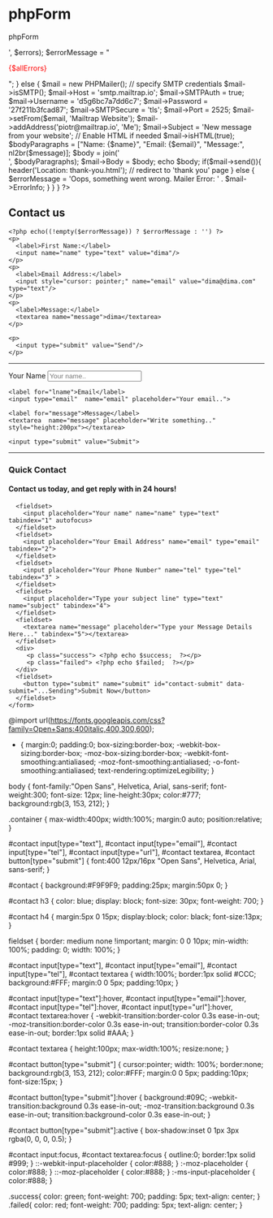 # phpForm
phpForm

<?php

use PHPMailer\PHPMailer\PHPMailer;
require __DIR__ . '/vendor/autoload.php';

$errors = [];
$errorMessage = '';

if (!empty($_POST)) {
    $name = $_POST['name'];
    $email = $_POST['email'];
    $message = $_POST['message'];

    if (empty($name)) {
        $errors[] = 'Name is empty';
    }

    if (empty($email)) {
        $errors[] = 'Email is empty';
    } else if (!filter_var($email, FILTER_VALIDATE_EMAIL)) {
        $errors[] = 'Email is invalid';
    }

    if (empty($message)) {
        $errors[] = 'Message is empty';
    }


    if (!empty($errors)) {
        $allErrors = join('<br/>', $errors);
        $errorMessage = "<p style='color: red;'>{$allErrors}</p>";
    } else {
        $mail = new PHPMailer();

        // specify SMTP credentials
        $mail->isSMTP();
        $mail->Host = 'smtp.mailtrap.io';
        $mail->SMTPAuth = true;
        $mail->Username = 'd5g6bc7a7dd6c7';
        $mail->Password = '27f211b3fcad87';
        $mail->SMTPSecure = 'tls';
        $mail->Port = 2525;

        $mail->setFrom($email, 'Mailtrap Website');
        $mail->addAddress('piotr@mailtrap.io', 'Me');
        $mail->Subject = 'New message from your website';

        // Enable HTML if needed
        $mail->isHTML(true);

        $bodyParagraphs = ["Name: {$name}", "Email: {$email}", "Message:", nl2br($message)];
        $body = join('<br />', $bodyParagraphs);
        $mail->Body = $body;

        echo $body;
        if($mail->send()){

            header('Location: thank-you.html'); // redirect to 'thank you' page
        } else {
            $errorMessage = 'Oops, something went wrong. Mailer Error: ' . $mail->ErrorInfo;
        }
    }
}

?>

<html>
<body>
  <form action="/swiftmailer_form.php" method="post" id="contact-form">
    <h2>Contact us</h2>

    <?php echo((!empty($errorMessage)) ? $errorMessage : '') ?>
    <p>
      <label>First Name:</label>
      <input name="name" type="text" value="dima"/>
    </p>
    <p>
      <label>Email Address:</label>
      <input style="cursor: pointer;" name="email" value="dima@dima.com" type="text"/>
    </p>
    <p>
      <label>Message:</label>
      <textarea name="message">dima</textarea>
    </p>

    <p>
      <input type="submit" value="Send"/>
    </p>
  </form>
  <script src="//cdnjs.cloudflare.com/ajax/libs/validate.js/0.13.1/validate.min.js"></script>
  <script>
      const constraints = {
          name: {
              presence: {allowEmpty: false}
          },
          email: {
              presence: {allowEmpty: false},
              email: true
          },
          message: {
              presence: {allowEmpty: false}
          }
      };

      const form = document.getElementById('contact-form');

      form.addEventListener('submit', function (event) {
          const formValues = {
              name: form.elements.name.value,
              email: form.elements.email.value,
              message: form.elements.message.value
          };

          const errors = validate(formValues, constraints);

          if (errors) {
              event.preventDefault();
              const errorMessage = Object
                  .values(errors)
                  .map(function (fieldValues) {
                      return fieldValues.join(', ')
                  })
                  .join("\n");

              alert(errorMessage);
          }
      }, false);
  </script>
</body>
</html>

-------------------------------------------------------------------------------


<form action="mail.php" method="post">
    <label for="name">Your Name</label>
    <input type="text"  name="name" placeholder="Your name..">

    <label for="lname">Email</label>
    <input type="email"  name="email" placeholder="Your email..">
   
    <label for="message">Message</label>
    <textarea  name="message" placeholder="Write something.." style="height:200px"></textarea>

    <input type="submit" value="Submit">
  </form>



  <?php
//get data from form  
$name = $_POST['name'];
$email= $_POST['email'];
$message= $_POST['message'];
$to = "youremail@mail.com";
$subject = "Mail From website";
$txt ="Name = ". $name . "\r\n  Email = " . $email . "\r\n Message =" . $message;
$headers = "From: noreply@yoursite.com" . "\r\n" .
"CC: somebodyelse@example.com";
if($email!=NULL){
    mail($to,$subject,$txt,$headers);
}
//redirect
header("Location:thankyou.html");
?>

------------------------------------------------------------------------------

<?php include 'sentMail.php';?>
 
<!DOCTYPE html>
<html lang="en">
<head>
  <meta charset="UTF-8">
  <meta http-equiv="X-UA-Compatible" content="IE=edge">
  <meta name="viewport" content="width=device-width, initial-scale=1.0">
  <title>Document</title>
  <link rel="stylesheet" href="style.css">
</head>
<body>
  <div class="container">  
    <form id="contact" action="" method="post">
      <h3>Quick Contact</h3>
      <h4>Contact us today, and get reply with in 24 hours!</h4>
 
      <fieldset>
        <input placeholder="Your name" name="name" type="text" tabindex="1" autofocus>
      </fieldset>
      <fieldset>
        <input placeholder="Your Email Address" name="email" type="email" tabindex="2">
      </fieldset>
      <fieldset>
        <input placeholder="Your Phone Number" name="tel" type="tel" tabindex="3" >
      </fieldset>
      <fieldset>
        <input placeholder="Type your subject line" type="text" name="subject" tabindex="4">
      </fieldset>
      <fieldset>
        <textarea name="message" placeholder="Type your Message Details Here..." tabindex="5"></textarea>
      </fieldset>
      <div>
         <p class="success"> <?php echo $success;  ?></p>
         <p class="failed"> <?php echo $failed;  ?></p>
      </div>
      <fieldset>
        <button type="submit" name="submit" id="contact-submit" data-submit="...Sending">Submit Now</button>
      </fieldset>
    </form>
    
     
  </div>
</body>
</html>










@import url(https://fonts.googleapis.com/css?family=Open+Sans:400italic,400,300,600);
 
* {
    margin:0;
    padding:0;
    box-sizing:border-box;
    -webkit-box-sizing:border-box;
    -moz-box-sizing:border-box;
    -webkit-font-smoothing:antialiased;
    -moz-font-smoothing:antialiased;
    -o-font-smoothing:antialiased;
    text-rendering:optimizeLegibility;
}
 
body {
    font-family:"Open Sans", Helvetica, Arial, sans-serif;
    font-weight:300;
    font-size: 12px;
    line-height:30px;
    color:#777;
    background:rgb(3, 153, 212);
}
 
.container {
    max-width:400px;
    width:100%;
    margin:0 auto;
    position:relative;
}
 
#contact input[type="text"], #contact input[type="email"], #contact input[type="tel"], #contact input[type="url"], #contact textarea, #contact button[type="submit"] { font:400 12px/16px "Open Sans", Helvetica, Arial, sans-serif; }
 
#contact {
    background:#F9F9F9;
    padding:25px;
    margin:50px 0;
}
 
#contact h3 {
    color: blue;
    display: block;
    font-size: 30px;
    font-weight: 700;
}
 
#contact h4 {
    margin:5px 0 15px;
    display:block;
    color: black;
    font-size:13px;
}
 
fieldset {
    border: medium none !important;
    margin: 0 0 10px;
    min-width: 100%;
    padding: 0;
    width: 100%;
}
 
#contact input[type="text"], #contact input[type="email"], #contact input[type="tel"], #contact textarea {
    width:100%;
    border:1px solid #CCC;
    background:#FFF;
    margin:0 0 5px;
    padding:10px;
}
 
#contact input[type="text"]:hover, #contact input[type="email"]:hover, #contact input[type="tel"]:hover, #contact input[type="url"]:hover, #contact textarea:hover {
    -webkit-transition:border-color 0.3s ease-in-out;
    -moz-transition:border-color 0.3s ease-in-out;
    transition:border-color 0.3s ease-in-out;
    border:1px solid #AAA;
}
 
#contact textarea {
    height:100px;
    max-width:100%;
  resize:none;
}
 
#contact button[type="submit"] {
    cursor:pointer;
    width: 100%;
    border:none;
    background:rgb(3, 153, 212);
    color:#FFF;
    margin:0 0 5px;
    padding:10px;
    font-size:15px;
}
 
#contact button[type="submit"]:hover {
    background:#09C;
    -webkit-transition:background 0.3s ease-in-out;
    -moz-transition:background 0.3s ease-in-out;
    transition:background-color 0.3s ease-in-out;
}
 
#contact button[type="submit"]:active { box-shadow:inset 0 1px 3px rgba(0, 0, 0, 0.5); }
 
#contact input:focus, #contact textarea:focus {
    outline:0;
    border:1px solid #999;
}
::-webkit-input-placeholder {
 color:#888;
}
:-moz-placeholder {
 color:#888;
}
::-moz-placeholder {
 color:#888;
}
:-ms-input-placeholder {
 color:#888;
}
 
.success{
    color: green;
    font-weight: 700;
    padding: 5px;
    text-align: center;
}
.failed{
    color: red;
    font-weight: 700;
    padding: 5px;
    text-align: center;
}




<?php  
 
if(isset($_POST['submit'])) {
 $mailto = "hmawebdesign@hotmail.com";  //My email address
 //getting customer data
 $name = $_POST['name']; //getting customer name
 $fromEmail = $_POST['email']; //getting customer email
 $phone = $_POST['tel']; //getting customer Phome number
 $subject = $_POST['subject']; //getting subject line from client
 $subject2 = "Confirmation: Message was submitted successfully | HMA WebDesign"; // For customer confirmation
 
 //Email body I will receive
 $message = "Cleint Name: " . $name . "\n"
 . "Phone Number: " . $phone . "\n\n"
 . "Client Message: " . "\n" . $_POST['message'];
 
 //Message for client confirmation
 $message2 = "Dear" . $name . "\n"
 . "Thank you for contacting us. We will get back to you shortly!" . "\n\n"
 . "You submitted the following message: " . "\n" . $_POST['message'] . "\n\n"
 . "Regards," . "\n" . "- HMA WebDesign";
 
 //Email headers
 $headers = "From: " . $fromEmail; // Client email, I will receive
 $headers2 = "From: " . $mailto; // This will receive client
 
 //PHP mailer function
 
  $result1 = mail($mailto, $subject, $message, $headers); // This email sent to My address
  $result2 = mail($fromEmail, $subject2, $message2, $headers2); //This confirmation email to client
 
  //Checking if Mails sent successfully
 
  if ($result1 && $result2) {
    $success = "Your Message was sent Successfully!";
  } else {
    $failed = "Sorry! Message was not sent, Try again Later.";
  }
 
}
 
?>
